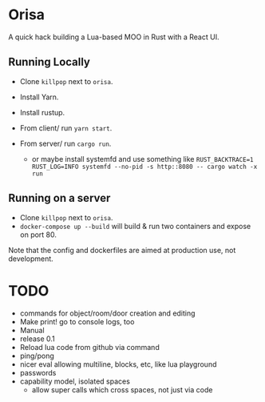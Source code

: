 # Orisa

A quick hack building a Lua-based MOO in Rust with a React UI.

## Running Locally

* Clone `killpop` next to `orisa`. 

* Install Yarn.
* Install rustup.

* From client/ run `yarn start`.
* From server/ run `cargo run`.
  * or maybe install systemfd and use something like `RUST_BACKTRACE=1 RUST_LOG=INFO systemfd --no-pid -s http::8080 -- cargo watch -x run`

## Running on a server

* Clone `killpop` next to `orisa`. 
* `docker-compose up --build` will build & run two containers and expose on port 80.

Note that the config and dockerfiles are aimed at production use, not development.

# TODO

* commands for object/room/door creation and editing
* Make print! go to console logs, too
* Manual
* release 0.1
* Reload lua code from github via command
* ping/pong
* nicer eval allowing multiline, blocks, etc, like lua playground
* passwords
* capability model, isolated spaces
  * allow super calls which cross spaces, not just via code
